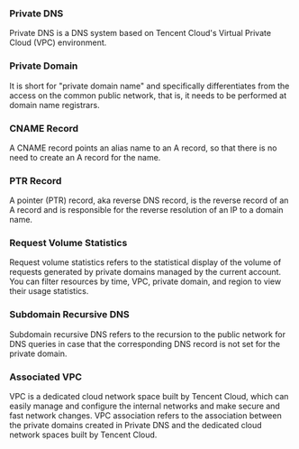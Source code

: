 
### Private DNS
Private DNS is a DNS system based on Tencent Cloud's Virtual Private Cloud (VPC) environment.

### Private Domain
It is short for "private domain name" and specifically differentiates from the access on the common public network, that is, it needs to be performed at domain name registrars.

### CNAME Record
A CNAME record points an alias name to an A record, so that there is no need to create an A record for the name.


### PTR Record
A pointer (PTR) record, aka reverse DNS record, is the reverse record of an A record and is responsible for the reverse resolution of an IP to a domain name.


### Request Volume Statistics
Request volume statistics refers to the statistical display of the volume of requests generated by private domains managed by the current account. You can filter resources by time, VPC, private domain, and region to view their usage statistics.

### Subdomain Recursive DNS
Subdomain recursive DNS refers to the recursion to the public network for DNS queries in case that the corresponding DNS record is not set for the private domain.

### Associated VPC
VPC is a dedicated cloud network space built by Tencent Cloud, which can easily manage and configure the internal networks and make secure and fast network changes. VPC association refers to the association between the private domains created in Private DNS and the dedicated cloud network spaces built by Tencent Cloud.
